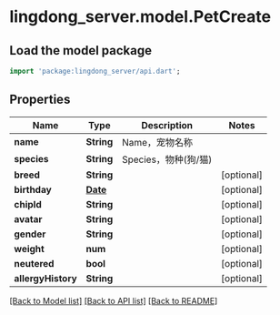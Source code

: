 # lingdong_server.model.PetCreate

## Load the model package
```dart
import 'package:lingdong_server/api.dart';
```

## Properties
Name | Type | Description | Notes
------------ | ------------- | ------------- | -------------
**name** | **String** | Name，宠物名称 | 
**species** | **String** | Species，物种(狗/猫) | 
**breed** | **String** |  | [optional] 
**birthday** | [**Date**](Date.md) |  | [optional] 
**chipId** | **String** |  | [optional] 
**avatar** | **String** |  | [optional] 
**gender** | **String** |  | [optional] 
**weight** | **num** |  | [optional] 
**neutered** | **bool** |  | [optional] 
**allergyHistory** | **String** |  | [optional] 

[[Back to Model list]](../README.md#documentation-for-models) [[Back to API list]](../README.md#documentation-for-api-endpoints) [[Back to README]](../README.md)


